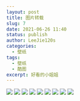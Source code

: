 ```yaml
---
layout: post
title: 图片转载
slug: 7
date: 2021-06-26 11:40
status: publish
author: LeeJie120s
categories: 
  - 壁纸
tags: 
  - 壁纸
  - 酷图
excerpt: 好看的小姐姐
---
```


![](http://image.coolapk.com/picture/2021/0614/09/1134656_3b29c110_3534_8484@1440x3120.png)
![](http://image.coolapk.com/picture/2021/0614/09/1134656_095aafbf_3534_8486@1440x3120.png)
![](http://image.coolapk.com/picture/2021/0614/09/1134656_db116198_3534_8488@1440x3120.png)
![](http://image.coolapk.com/picture/2021/0614/09/1134656_7ae1b2b7_3534_849@1440x3120.png)
![](http://image.coolapk.com/picture/2021/0614/09/1134656_e9fbdcad_3534_8492@1440x3120.png)
![](http://image.coolapk.com/picture/2021/0614/09/1134656_93962a77_3534_8494@1440x3120.png)
![](http://image.coolapk.com/picture/2021/0614/09/1134656_40176abd_3534_8495@1440x3120.png)
![](http://image.coolapk.com/picture/2021/0614/09/1134656_b0a913fe_3534_8497@1440x3120.png)
![](http://image.coolapk.com/picture/2021/0614/09/1134656_f741cf5f_3534_8499@1440x3120.png)
